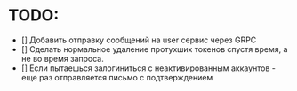 # TODO:

- [] Добавить отправку сообщений на user сервис через GRPC
- [] Сделать нормальное удаление протухших токенов спустя время, а не во время запроса.
- [] Если пытаешься залогиниться с неактивированным аккаунтов - еще раз отправляется письмо с подтверждением
